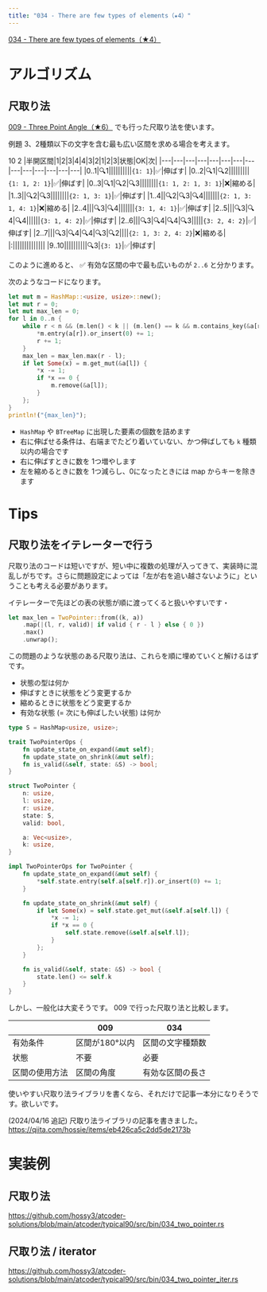 ```yaml
---
title: "034 - There are few types of elements（★4）"
---
```


[034 \- There are few types of elements（★4）](https://atcoder.jp/contests/typical90/tasks/typical90_ah)


# アルゴリズム

## 尺取り法

[009 - Three Point Angle（★6）](./typical90_009) でも行った尺取り法を使います。

例題 3、2種類以下の文字を含む最も広い区間を求める場合を考えます。

10 2
|半開区間|1|2|3|4|4|3|2|1|2|3|状態|OK|次|
|---|---|---|---|---|---|---|---|---|---|---|---|---|---|
|0..1|🔍1||||||||||`{1: 1}`|✅|伸ばす|
|0..2|🔍1|🔍2|||||||||`{1: 1, 2: 1}`|✅|伸ばす|
|0..3|🔍1|🔍2|🔍3||||||||`{1: 1, 2: 1, 3: 1}`|❌|縮める|
|1..3||🔍2|🔍3||||||||`{2: 1, 3: 1}`|✅|伸ばす|
|1..4||🔍2|🔍3|🔍4|||||||`{2: 1, 3: 1, 4: 1}`|❌|縮める|
|2..4|||🔍3|🔍4|||||||`{3: 1, 4: 1}`|✅|伸ばす|
|2..5|||🔍3|🔍4|🔍4||||||`{3: 1, 4: 2}`|✅|伸ばす|
|2..6|||🔍3|🔍4|🔍4|🔍3|||||`{3: 2, 4: 2}`|✅|伸ばす|
|2..7|||🔍3|🔍4|🔍4|🔍3|🔍2||||`{2: 1, 3: 2, 4: 2}`|❌|縮める|
|:||||||||||||||
|9..10||||||||||🔍3|`{3: 1}`|✅|伸ばす|

このように進めると、 ✅ 有効な区間の中で最も広いものが `2..6` と分かります。

次のようなコードになります。

```rust
let mut m = HashMap::<usize, usize>::new();
let mut r = 0;
let mut max_len = 0;
for l in 0..n {
    while r < n && (m.len() < k || (m.len() == k && m.contains_key(&a[r]))) {
        *m.entry(a[r]).or_insert(0) += 1;
        r += 1;
    }
    max_len = max_len.max(r - l);
    if let Some(x) = m.get_mut(&a[l]) {
        *x -= 1;
        if *x == 0 {
            m.remove(&a[l]);
        }
    };
}
println!("{max_len}");
```

* `HashMap` や `BTreeMap` に出現した要素の個数を詰めます
* 右に伸ばせる条件は、右端までたどり着いていない、かつ伸ばしても `k` 種類以内の場合です
* 右に伸ばすときに数を 1つ増やします
* 左を縮めるときに数を 1つ減らし、0になったときには map からキーを除きます


# Tips

## 尺取り法をイテレーターで行う

尺取り法のコードは短いですが、短い中に複数の処理が入ってきて、実装時に混乱しがちです。さらに問題設定によっては「左が右を追い越さないように」ということも考える必要があります。

イテレーターで先ほどの表の状態が順に渡ってくると扱いやすいです・

```rust
let max_len = TwoPointer::from((k, a))
    .map(|(l, r, valid)| if valid { r - l } else { 0 })
    .max()
    .unwrap();
```

この問題のような状態のある尺取り法は、これらを順に埋めていくと解けるはずです。

* 状態の型は何か
* 伸ばすときに状態をどう変更するか
* 縮めるときに状態をどう変更するか
* 有効な状態 (= 次にも伸ばしたい状態) は何か

```rust
type S = HashMap<usize, usize>;

trait TwoPointerOps {
    fn update_state_on_expand(&mut self);
    fn update_state_on_shrink(&mut self);
    fn is_valid(&self, state: &S) -> bool;
}

struct TwoPointer {
    n: usize,
    l: usize,
    r: usize,
    state: S,
    valid: bool,

    a: Vec<usize>,
    k: usize,
}

impl TwoPointerOps for TwoPointer {
    fn update_state_on_expand(&mut self) {
        *self.state.entry(self.a[self.r]).or_insert(0) += 1;
    }

    fn update_state_on_shrink(&mut self) {
        if let Some(x) = self.state.get_mut(&self.a[self.l]) {
            *x -= 1;
            if *x == 0 {
                self.state.remove(&self.a[self.l]);
            }
        };
    }

    fn is_valid(&self, state: &S) -> bool {
        state.len() <= self.k
    }
}
```

しかし、一般化は大変そうです。 009 で行った尺取り法と比較します。

||009|034|
|---|---|---|
|有効条件|区間が180°以内|区間の文字種類数|
|状態|不要|必要|
|区間の使用方法|区間の角度|有効な区間の長さ|

使いやすい尺取り法ライブラリを書くなら、それだけで記事一本分になりそうです。欲しいです。

(2024/04/16 追記) 尺取り法ライブラリの記事を書きました。
https://qiita.com/hossie/items/eb426ca5c2dd5de2173b

# 実装例

## 尺取り法
https://github.com/hossy3/atcoder-solutions/blob/main/atcoder/typical90/src/bin/034_two_pointer.rs

## 尺取り法 / iterator
https://github.com/hossy3/atcoder-solutions/blob/main/atcoder/typical90/src/bin/034_two_pointer_iter.rs

